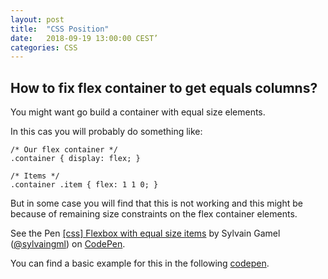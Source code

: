 ```yaml
---
layout: post
title:  "CSS Position"
date:   2018-09-19 13:00:00 CEST’
categories: CSS
---
```


## How to fix flex container to get equals columns?

You might want go build a container with equal size elements.

In this cas you will probably do something like:

	/* Our flex container */
	.container { display: flex; }
	
	/* Items */
	.container .item { flex: 1 1 0; }

But in some case you will find that this is not working
and this might be because of remaining size constraints
on the flex container elements. 

<html>
<p data-height="265" data-theme-id="dark" data-slug-hash="xayKqO" data-default-tab="css,result" data-user="sylvaingml" data-pen-title="[css] Flexbox with equal size items" class="codepen">See the Pen <a href="https://codepen.io/sylvaingml/pen/xayKqO/">[css] Flexbox with equal size items</a> by Sylvain Gamel (<a href="https://codepen.io/sylvaingml">@sylvaingml</a>) on <a href="https://codepen.io">CodePen</a>.</p>
<script async src="https://static.codepen.io/assets/embed/ei.js"></script>
</html>


You can find a basic example for this in the following
[codepen](https://codepen.io/sylvaingml/details/zEbzzY).


